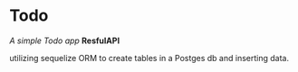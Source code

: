 # **Todo**
*A simple Todo app*  **ResfulAPI** 


utilizing sequelize ORM to create tables in a Postges db and inserting data.
